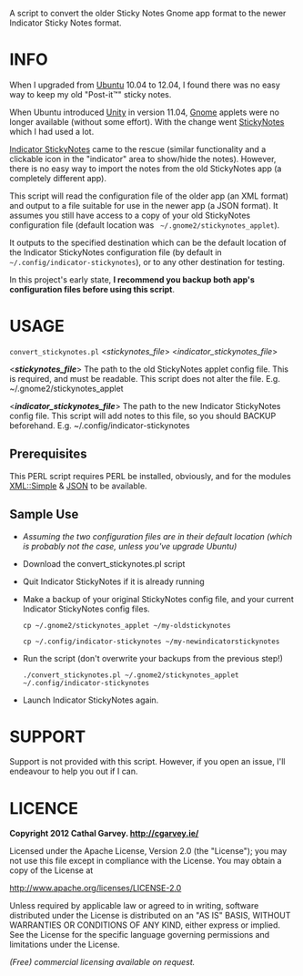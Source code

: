 A script to convert the older Sticky Notes Gnome app format to the newer Indicator Sticky Notes format.

INFO
====
When I upgraded from [Ubuntu](http://www.ubuntu.com/ "Link to Ubuntu Linux website") 10.04 to 12.04, I found there was no easy way to keep my
old "Post-it&trade;" sticky notes.

When Ubuntu introduced [Unity](http://unity.ubuntu.com/ "Link to Ubuntu's Unity microsite") in version 11.04,
[Gnome](http://www.gnome.org/ "Link to Gnome website") applets were no longer available (without some effort). With the change
went [StickyNotes](http://help.gnome.org/users/stickynotes_applet/stable/stickynotes-introduction.html.en "Link to manual explaining use of StickyNotes")
which I had used a lot.

[Indicator StickyNotes](https://launchpad.net/indicator-stickynotes "Link to Indicator StickyNotes project") came to the rescue (similar
functionality and a clickable icon in the "indicator" area to show/hide the notes). However, there is no easy way to import
the notes from the old StickyNotes app (a completely different app).

This script will read the configuration file of the older app (an XML format) and output to a file
suitable for use in the newer app (a JSON format). It assumes you still have access to a copy of
your old StickyNotes configuration file (default location was ` ~/.gnome2/stickynotes_applet`).

It outputs to the specified destination which can be the default location of the
Indicator StickyNotes configuration file (by default in `~/.config/indicator-stickynotes`), or
to any other destination for testing.

In this project's early state, **I recommend you backup both app's configuration files before using this script**.


USAGE
=====
`convert_stickynotes.pl` <*stickynotes_file*> <*indicator_stickynotes_file*>

<***stickynotes_file***> The path to the old StickyNotes applet config file.
This is required, and must be readable. This script does not
alter the file. E.g. ~/.gnome2/stickynotes_applet

<***indicator_stickynotes_file***> The path to the new Indicator StickyNotes
config file. This script will add notes to this file, so you
should BACKUP beforehand. E.g. ~/.config/indicator-stickynotes 

Prerequisites
-------------
This PERL script requires PERL be installed, obviously, and for the modules [XML::Simple](http://search.cpan.org/~grantm/XML-Simple-2.20/lib/XML/Simple.pm "Link to PERL module on CPAN") & [JSON](http://search.cpan.org/~makamaka/JSON-2.53/lib/JSON.pm "Link to PERL module on CPAN") to be available.

Sample Use
----------
* *Assuming the two configuration files are in their default location (which is probably not the case, unless you've upgrade Ubuntu)*
* Download the convert_stickynotes.pl script
* Quit Indicator StickyNotes if it is already running
* Make a backup of your original StickyNotes config file, and your current Indicator StickyNotes config files.

	``cp ~/.gnome2/stickynotes_applet ~/my-oldstickynotes``

	``cp ~/.config/indicator-stickynotes ~/my-newindicatorstickynotes``
* Run the script (don't overwrite your backups from the previous step!)

	`./convert_stickynotes.pl ~/.gnome2/stickynotes_applet ~/.config/indicator-stickynotes`

* Launch Indicator StickyNotes again.

SUPPORT
=======
Support is not provided with this script. However, if you open an issue, I'll endeavour to help you out if I can.

LICENCE
=======
**Copyright 2012 Cathal Garvey. http://cgarvey.ie/**

Licensed under the Apache License, Version 2.0 (the "License"); you may not use this file except in compliance with the License. You may obtain a copy of the License at

http://www.apache.org/licenses/LICENSE-2.0

Unless required by applicable law or agreed to in writing, software distributed under the License is distributed on an "AS IS" BASIS, WITHOUT WARRANTIES OR CONDITIONS OF ANY KIND, either express or implied. See the License for the specific language governing permissions and limitations under the License.

*(Free) commercial licensing available on request.*


